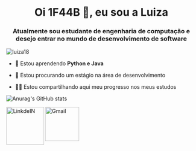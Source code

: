 <h1 align="center">Oi 1F44B
  👋, eu sou  a Luiza</h1>
<h3 align="center">Atualmente sou estudante de engenharia de computação e desejo entrar no mundo de desenvolvimento de software</h3>

<p align=" left"> <img src="https://komarev.com/ghpvc/?username=luiza18&label=Profile%20views&color=0e75b6&style=flat" alt="luiza18" /> </p>

- 🌱 Estou aprendendo **Python  e Java**

- 🤝 Estou procurando um estágio na área de desenvolvimento

-  👨‍💻  Estou compartilhando aqui meu progresso nos meus estudos

![Anurag's GitHub stats](https://github-readme-stats.vercel.app/api?username=Luiza18&show_icons=true&theme=cobalt)

<a target="_blank" href="https://www.linkedin.com/in/luiza-rodrigues-alves-santos-833ab0222/">
  <img align="left" alt="LinkdeIN" width="100px" src=https://img.shields.io/badge/LinkedIn-0077B5?style=for-the-badge&logo=linkedin&logoColor=white />
  
<a target="_blank" href="luizarodriguesalves18@gmial.com">
  <img align="left" alt="Gmail" width="90px" src="https://img.shields.io/badge/Gmail-D14836?style=for-the-badge&logo=gmail&logoColor=white" />
</a>
